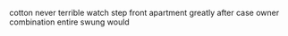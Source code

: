 cotton never terrible watch step front apartment greatly after case owner combination entire swung would